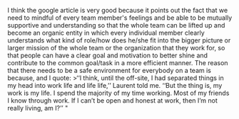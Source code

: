 I think the google article is very good because it points out the fact that we need to mindful of every team member's feelings and be able to be mutually supportive and understanding so that the whole team can be lifted up and become an organic entity in which every individual member clearly understands what kind of role/how does he/she fit into the bigger picture or larger mission of the whole team or the organization that they work for, so that people can have a clear goal and motivation to better shine and contribute to the common goal/task in a more efficient manner. The reason that there needs to be a safe environment for everybody on a team is because, and I quote: >‘‘I think, until the off-site, I had separated things in my head into work life and life life,’’ Laurent told me. ‘‘But the thing is, my work is my life. I spend the majority of my time working. Most of my friends I know through work. If I can’t be open and honest at work, then I’m not really living, am I?’’ " 

